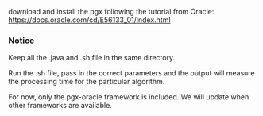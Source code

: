 download and install the pgx following the tutorial from Oracle:
https://docs.oracle.com/cd/E56133_01/index.html

### Notice
Keep all the .java and .sh file in the same directory. 

Run the .sh file, pass in the correct parameters and the output will measure the processing time for the particular algorithm.   

For now, only the pgx-oracle framework is included. We will update when other frameworks are available.

